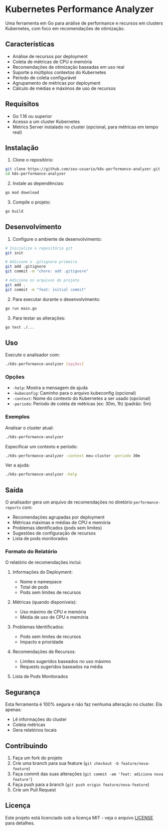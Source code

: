 # Kubernetes Performance Analyzer

Uma ferramenta em Go para análise de performance e recursos em clusters Kubernetes, com foco em recomendações de otimização.

## Características

- Análise de recursos por deployment
- Coleta de métricas de CPU e memória
- Recomendações de otimização baseadas em uso real
- Suporte a múltiplos contextos do Kubernetes
- Período de coleta configurável
- Agrupamento de métricas por deployment
- Cálculo de médias e máximos de uso de recursos

## Requisitos

- Go 1.16 ou superior
- Acesso a um cluster Kubernetes
- Metrics Server instalado no cluster (opcional, para métricas em tempo real)

## Instalação

1. Clone o repositório:
```bash
git clone https://github.com/seu-usuario/k8s-performance-analyzer.git
cd k8s-performance-analyzer
```

2. Instale as dependências:
```bash
go mod download
```

3. Compile o projeto:
```bash
go build
```

## Desenvolvimento

1. Configure o ambiente de desenvolvimento:
```bash
# Inicialize o repositório git
git init

# Adicione o .gitignore primeiro
git add .gitignore
git commit -m "chore: add .gitignore"

# Adicione os arquivos do projeto
git add .
git commit -m "feat: initial commit"
```

2. Para executar durante o desenvolvimento:
```bash
go run main.go
```

3. Para testar as alterações:
```bash
go test ./...
```

## Uso

Execute o analisador com:

```bash
./k8s-performance-analyzer [opções]
```

### Opções

- `-help`: Mostra a mensagem de ajuda
- `-kubeconfig`: Caminho para o arquivo kubeconfig (opcional)
- `-context`: Nome do contexto do Kubernetes a ser usado (opcional)
- `-periodo`: Período de coleta de métricas (ex: 30m, 1h) (padrão: 5m)

### Exemplos

Analisar o cluster atual:
```bash
./k8s-performance-analyzer
```

Especificar um contexto e período:
```bash
./k8s-performance-analyzer -context meu-cluster -periodo 30m
```

Ver a ajuda:
```bash
./k8s-performance-analyzer -help
```

## Saída

O analisador gera um arquivo de recomendações no diretório `performance-reports` com:

- Recomendações agrupadas por deployment
- Métricas máximas e médias de CPU e memória
- Problemas identificados (pods sem limites)
- Sugestões de configuração de recursos
- Lista de pods monitorados

### Formato do Relatório

O relatório de recomendações inclui:

1. Informações do Deployment:
   - Nome e namespace
   - Total de pods
   - Pods sem limites de recursos

2. Métricas (quando disponíveis):
   - Uso máximo de CPU e memória
   - Média de uso de CPU e memória

3. Problemas Identificados:
   - Pods sem limites de recursos
   - Impacto e prioridade

4. Recomendações de Recursos:
   - Limites sugeridos baseados no uso máximo
   - Requests sugeridos baseados na média

5. Lista de Pods Monitorados

## Segurança

Esta ferramenta é 100% segura e não faz nenhuma alteração no cluster. Ela apenas:
- Lê informações do cluster
- Coleta métricas
- Gera relatórios locais

## Contribuindo

1. Faça um fork do projeto
2. Crie uma branch para sua feature (`git checkout -b feature/nova-feature`)
3. Faça commit das suas alterações (`git commit -am 'feat: adiciona nova feature'`)
4. Faça push para a branch (`git push origin feature/nova-feature`)
5. Crie um Pull Request

## Licença

Este projeto está licenciado sob a licença MIT - veja o arquivo [LICENSE](LICENSE) para detalhes. 